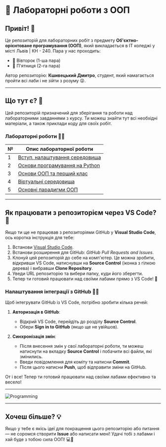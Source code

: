 # 🚀 Лабораторні роботи з ООП

## Привіт! 👋
Це репозиторій для лабораторних робіт з предмету **Об'єктно-орієнтоване програмування (ООП)**, який викладається в IT коледжі у місті Львів | КН - 240. Пара у нас проходить:

- 📅 Вівторок (1-ша пара)
- 📅 П'ятниця (2-га пара)

Автор репозиторію: **Кшивецький Дмитро**, студент, який намагається пройти всі лаби і не зійти з розуму 😜.

---

## Що тут є? 🤔

Цей репозиторій призначений для зберігання та роботи над лабораторними завданнями з курсу. Ти можеш знайти тут всі необхідні матеріали, а також приклади коду для своїх робіт.

### Лабораторні роботи 🧑‍💻

| №   | Опис лабораторної роботи                                   |
| --- | ---------------------------------------------------------- |
| 1   | [Вступ, налаштування середовища](./1_semestr/1_lab/README.md)                             |
| 2   | [Основи програмування на Python](./1_semestr/2_lab/README.md) 
| 3   | [Основи ООП та перший клас](./1_semestr/3_lab/README.md) 
| 4   | [Віртуальні середовища](./1_lab/README1.md)
| 5   | [Основні парадигми ООП](./1_lab/README2.md)

---

## Як працювати з репозиторієм через VS Code? 🎨

Якщо ти ще не працював з репозиторіями GitHub у **Visual Studio Code**, ось коротка інструкція для тебе:

1. Встанови [Visual Studio Code](https://code.visualstudio.com/).
2. Встанови розширення для GitHub: _GitHub Pull Requests and Issues_.
3. Клонуй цей репозиторій до себе на комп'ютер. Це можна зробити, відкривши VS Code, натиснувши на **Source Control** (іконка з гілкою дерева) і вибравши **Clone Repository**.
4. Уведи URL репозиторію та вибери папку, куди його зберегти.
5. Тепер ти готовий працювати над своїми лабами прямо з VS Code! 🎉

### Налаштування інтеграції з GitHub 👨‍💻

Щоб інтегрувати GitHub із VS Code, потрібно зробити кілька речей:

1. **Авторизація в GitHub**:
    - Відкрий VS Code, перейдіть до розділу **Source Control**.
    - Обери **Sign in to GitHub** (якщо ще не увійшов).

2. **Синхронізація змін**:
    - Після внесення змін у свої лабораторні роботи, ти можеш натиснути на вкладку **Source Control** і побачити всі файли, які змінились.
    - Введи повідомлення для коміту та натисни **Commit**.
    - Після цього натисни **Push**, щоб відправити зміни на GitHub.

От і все! Тепер ти готовий працювати над своїми лабами ефективно та весело!

---

![Programming](https://media.giphy.com/media/du3J3cXyzhj75IOgvA/giphy.gif)

---

## Хочеш більше? 💡

Якщо у тебе є якісь ідеї для покращення цього репозиторію або питання — не соромся створити **Issue** або написати мені! Удачі тобі з лабами і хай буде з тобою сила ООП! 💻🚀
